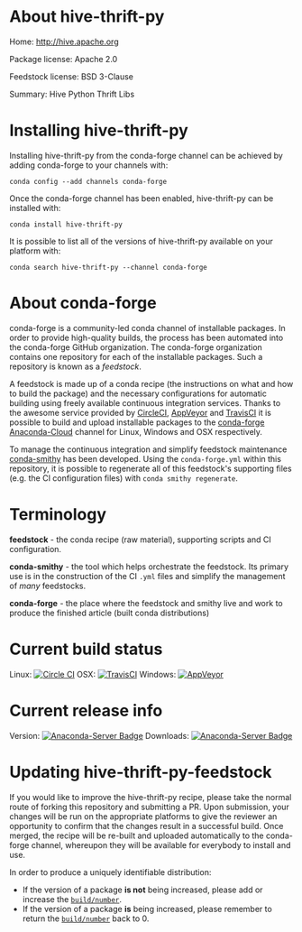 About hive-thrift-py
====================

Home: http://hive.apache.org

Package license: Apache 2.0

Feedstock license: BSD 3-Clause

Summary: Hive Python Thrift Libs



Installing hive-thrift-py
=========================

Installing hive-thrift-py from the conda-forge channel can be achieved by adding conda-forge to your channels with:

```
conda config --add channels conda-forge
```

Once the conda-forge channel has been enabled, hive-thrift-py can be installed with:

```
conda install hive-thrift-py
```

It is possible to list all of the versions of hive-thrift-py available on your platform with:

```
conda search hive-thrift-py --channel conda-forge
```


About conda-forge
=================

conda-forge is a community-led conda channel of installable packages.
In order to provide high-quality builds, the process has been automated into the
conda-forge GitHub organization. The conda-forge organization contains one repository
for each of the installable packages. Such a repository is known as a *feedstock*.

A feedstock is made up of a conda recipe (the instructions on what and how to build
the package) and the necessary configurations for automatic building using freely
available continuous integration services. Thanks to the awesome service provided by
[CircleCI](https://circleci.com/), [AppVeyor](http://www.appveyor.com/)
and [TravisCI](https://travis-ci.org/) it is possible to build and upload installable
packages to the [conda-forge](https://anaconda.org/conda-forge)
[Anaconda-Cloud](http://docs.anaconda.org/) channel for Linux, Windows and OSX respectively.

To manage the continuous integration and simplify feedstock maintenance
[conda-smithy](http://github.com/conda-forge/conda-smithy) has been developed.
Using the ``conda-forge.yml`` within this repository, it is possible to regenerate all of
this feedstock's supporting files (e.g. the CI configuration files) with ``conda smithy regenerate``.


Terminology
===========

**feedstock** - the conda recipe (raw material), supporting scripts and CI configuration.

**conda-smithy** - the tool which helps orchestrate the feedstock.
                   Its primary use is in the construction of the CI ``.yml`` files
                   and simplify the management of *many* feedstocks.

**conda-forge** - the place where the feedstock and smithy live and work to
                  produce the finished article (built conda distributions)

Current build status
====================

Linux: [![Circle CI](https://circleci.com/gh/conda-forge/hive-thrift-py-feedstock.svg?style=svg)](https://circleci.com/gh/conda-forge/hive-thrift-py-feedstock)
OSX: [![TravisCI](https://travis-ci.org/conda-forge/hive-thrift-py-feedstock.svg?branch=master)](https://travis-ci.org/conda-forge/hive-thrift-py-feedstock)
Windows: [![AppVeyor](https://ci.appveyor.com/api/projects/status/github/conda-forge/hive-thrift-py-feedstock?svg=True)](https://ci.appveyor.com/project/conda-forge/hive-thrift-py-feedstock/branch/master)

Current release info
====================
Version: [![Anaconda-Server Badge](https://anaconda.org/conda-forge/hive-thrift-py/badges/version.svg)](https://anaconda.org/conda-forge/hive-thrift-py)
Downloads: [![Anaconda-Server Badge](https://anaconda.org/conda-forge/hive-thrift-py/badges/downloads.svg)](https://anaconda.org/conda-forge/hive-thrift-py)


Updating hive-thrift-py-feedstock
=================================

If you would like to improve the hive-thrift-py recipe, please take the normal
route of forking this repository and submitting a PR. Upon submission, your changes will
be run on the appropriate platforms to give the reviewer an opportunity to confirm that the
changes result in a successful build. Once merged, the recipe will be re-built and uploaded
automatically to the conda-forge channel, whereupon they will be available for everybody to
install and use.

In order to produce a uniquely identifiable distribution:
 * If the version of a package **is not** being increased, please add or increase
   the [``build/number``](http://conda.pydata.org/docs/building/meta-yaml.html#build-number-and-string).
 * If the version of a package **is** being increased, please remember to return
   the [``build/number``](http://conda.pydata.org/docs/building/meta-yaml.html#build-number-and-string)
   back to 0.
